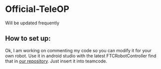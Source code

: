 # Official-TeleOP
Will be updated frequently
## How to set up:
Ok, I am working on commenting my code so you can modify it for your own robot. Use it in android studio with the latest FTCRobotController find that in [our repository]((https://github.com/Ftc-19374/Latest-FtcRobotController)). Just insert it into teamcode.
